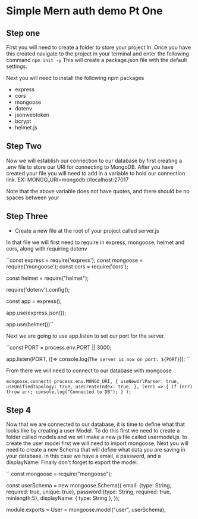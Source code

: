 # Simple Mern auth demo Pt One

## Step one
First you will need to create a folder to store your project in. 
Once you have this created navigate to the project in your terminal 
and enter the following command `` npm init -y ``
This will create a package.json file with the default settings.

Next you will need to install the following npm packages

* express
* cors
* mongoose
* dotenv
* jsonwebtoken
* bcrypt
* helmet.js

## Step Two 
Now we will establish our connection to our database by first creating a .env file to store our URI for connecting to MongoDB.
After you have created your file you will need to add in a variable 
to hold our connection link. EX: MONGO_URI=mongodb://localhost:27017

Note that the above variable does not have quotes, and there should be no spaces between your

## Step Three
* Create a new file at the root of your project called server.js

In that file we will first need to require in express, mongoose, helmet and cors, along with requiring dotenv

``const express = require('express');
const mongoose = require('mongoose');
const cors = require('cors');

const helmet = require("helmet");

require('dotenv').config();

const app = express();

app.use(express.json());

app.use(helmet())``

Next we are going to use app.listen to set our port for the server.

``const PORT = process.env.PORT || 3000;

app.listen(PORT, ()=> console.log(`The server is now on port: ${PORT}`)); ``


From there we will need to connect to our database with mongoose

`` mongoose.connect(
  process.env.MONGO_URI,
  {
    useNewUrlParser: true,
    useUnifiedTopology: true,
    useCreateIndex: true,
  },
  (err) => {
    if (err) throw err;
    console.log("Connected to DB");
  }
);
``



## Step 4
Now that we are connected to our database, it is time to define what that looks like by creating a user Model. To do this first we need to create a folder called models and we will make a new js file called usermodel.js. to create the user model first we will need to import mongoose. Next you will need to create a new Schema that will define what data you are saving in your database, in this case we have a email, a password, and a displayName. Finally don't forget to export the model.

``
const mongoose = require("mongoose");

const userSchema = new mongoose.Schema({
    email: {type: String, required: true, unique: true},
    password:{type: String, required: true, minlength:5},
    displayName: { type: String },
});

module.exports = User = mongoose.model("user", userSchema);